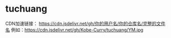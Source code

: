 # tuchuang
CDN加速链接：
https://cdn.jsdelivr.net/gh/你的用户名/你的仓库名/完整的文件名
例如：https://cdn.jsdelivr.net/gh/Kobe-Curry/tuchuang/YM.jpg
